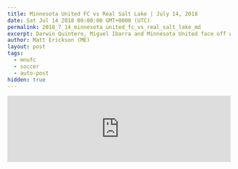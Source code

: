 ```yaml
---
title: Minnesota United FC vs Real Salt Lake | July 14, 2018
date: Sat Jul 14 2018 00:00:00 GMT+0000 (UTC)
permalink: 2018_7_14_minnesota_united_fc_vs_real_salt_lake_md
excerpt: Darwin Quintero, Miguel Ibarra and Minnesota United face off with Albert Rusnak, Nick Rimando and Real Salt Lake as both clubs battle for position in the Western Conference.
author: Matt Erickson (ME)
layout: post
tags:
  - mnufc
  - soccer
  - auto-post
hidden: true
---
```

<div class='soccer-video-wrapper'>
    <iframe class='soccer-video' width='100%' height='auto' frameborder='0' allowfullscreen src="https://www.mnufc.com/iframe-video?brightcove_id=5809385360001&brightcove_player_id=default&brightcove_account_id=5534894110001"></iframe>
</div>